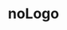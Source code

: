 ---
title: noLogo
slug: no-logo
github_link: https://github.com/mjhea0/noLogo
demo_screenshot: https://github.com/mjhea0/noLogo#screenshots
demo_preview: 
description: minimalist, responsive
---
